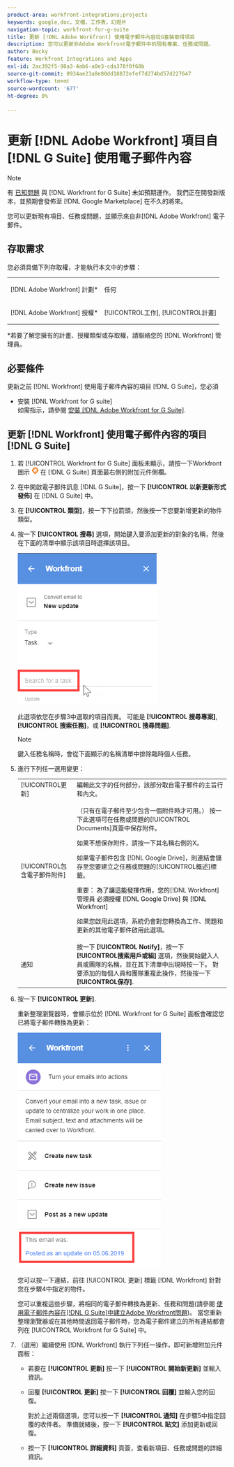 ```yaml
---
product-area: workfront-integrations;projects
keywords: google,doc，文檔，工作表，幻燈片
navigation-topic: workfront-for-g-suite
title: 更新 [!DNL Adobe Workfront] 使用電子郵件內容從G套裝取得項目
description: 您可以更新非Adobe Workfront電子郵件中的現有專案、任務或問題。
author: Becky
feature: Workfront Integrations and Apps
exl-id: 2ac392f5-98a3-4ab6-a0e3-cda378f0f68b
source-git-commit: 0934ae23a8e80dd18872efef7d274bd57d227647
workflow-type: tm+mt
source-wordcount: '677'
ht-degree: 0%

---
```


# 更新 [!DNL Adobe Workfront] 項目自 [!DNL G Suite] 使用電子郵件內容

>[!NOTE]
>
>有 [已知問題](https://experienceleague.adobe.com/docs/workfront-known-issues/issues/new-workfront-experience/wf-current/wf-integrations-error-when-opening-wf-for-gsuite.html?lang=en) 與 [!DNL Workfront for G Suite] 未如預期運作。 我們正在開發新版本，並預期會發佈至 [!DNL Google Marketplace] 在不久的將來。

您可以更新現有項目、任務或問題，並顯示來自非[!DNL Adobe Workfront] 電子郵件。

## 存取需求

您必須具備下列存取權，才能執行本文中的步驟：

<table style="table-layout:auto"> 
 <col> 
 <col> 
 <tbody> 
  <tr> 
   <td role="rowheader">[!DNL Adobe Workfront] 計劃*</td> 
   <td> <p>任何</p> </td> 
  </tr> 
  <tr> 
   <td role="rowheader">[!DNL Adobe Workfront] 授權*</td> 
   <td> <p>[!UICONTROL工作], [!UICONTROL計畫]</p> </td> 
  </tr> 
 </tbody> 
</table>

&#42;若要了解您擁有的計畫、授權類型或存取權，請聯絡您的 [!DNL Workfront] 管理員。

## 必要條件

更新之前 [!DNL Workfront] 使用電子郵件內容的項目 [!DNL G Suite]，您必須

* 安裝 [!DNL Workfront for G suite]\
   如需指示，請參閱 [安裝 [!DNL Adobe Workfront for G Suite]](../../workfront-integrations-and-apps/workfront-for-g-suite/install-workfront-for-gsuite.md).

## 更新 [!DNL Workfront] 使用電子郵件內容的項目 [!DNL G Suite]

1. 若 [!UICONTROL Workfront for G Suite] 面板未顯示，請按一下Workfront圖示 ![](assets/wf-lion-icon.png) 在 [!DNL G Suite] 頁面最右側的附加元件側欄。
1. 在中開啟電子郵件訊息 [!DNL G Suite]，按一下 **[!UICONTROL 以新更新形式發佈]** 在 [!DNL G Suite] 中。
1. 在 **[!UICONTROL 類型]**，按一下下拉箭頭，然後按一下您要新增更新的物件類型。
1. 按一下 **[!UICONTROL 搜尋]** 選項，開始鍵入要添加更新的對象的名稱，然後在下面的清單中顯示該項目時選擇該項目。

   ![](assets/click-search-for-task-issue.png)

   此選項依您在步驟3中選取的項目而異。 可能是 **[!UICONTROL 搜尋專案]**, **[!UICONTROL 搜索任務]**，或 **[!UICONTROL 搜尋問題]**.

   >[!NOTE]
   >
   >鍵入任務名稱時，會從下面顯示的名稱清單中排除臨時個人任務。

1. 進行下列任一選用變更：

   <table style="table-layout:auto"> 
    <col> 
    <col> 
    <tbody> 
     <tr> 
      <td role="rowheader">[!UICONTROL更新]</td> 
      <td>編輯此文字的任何部分，該部分取自電子郵件的主旨行和內文。</td> 
     </tr> 
     <tr data-mc-conditions=""> 
      <td role="rowheader">[!UICONTROL包含電子郵件附件]</td> 
      <td><p>（只有在電子郵件至少包含一個附件時才可用。） 按一下此選項可在任務或問題的[!UICONTROL Documents]頁簽中保存附件。 </p><p>如果不想保存附件，請按一下其名稱右側的X。 </p><p>如果電子郵件包含 [!DNL Google Drive]，則連結會儲存至您要建立之任務或問題的[!UICONTROL概述]標籤。 </p><p>重要： <span style="color: #ff1493;"><span style="color: #000000;">為了讓這能發揮作用，您的</span></span>[!DNL Workfront] 管理員<span style="color: #ff1493;"><span style="color: #000000;"> 必須授權 [!DNL Google Drive] 與 [!DNL Workfront]</span></span></p>
      <p>如果您啟用此選項，系統仍會對您轉換為工作、問題和更新的其他電子郵件啟用此選項。</p></td> 
     </tr> 
     <tr data-mc-conditions=""> 
      <td role="rowheader">通知</td> 
      <td>按一下 <strong>[!UICONTROL Notify]</strong>，按一下 <strong>[!UICONTROL搜索用戶或組]</strong> 選項，然後開始鍵入人員或團隊的名稱，並在其下清單中出現時按一下。 對要添加的每個人員和團隊重複此操作，然後按一下 <strong>[!UICONTROL保存]</strong>.</td> 
     </tr> 
    </tbody> 
   </table>

1. 按一下 **[!UICONTROL 更新]**.

   重新整理瀏覽器時，會顯示位於 [!DNL Workfront for G Suite] 面板會確認您已將電子郵件轉換為更新：

   ![](assets/email-was-converted-as-update.png)

   您可以按一下連結，前往 [!UICONTROL 更新] 標籤 [!DNL Workfront] 針對您在步驟4中指定的物件。

   您可以重複這些步驟，將相同的電子郵件轉換為更新、任務和問題(請參閱 [使用電子郵件內容在[!DNL G Suite]中建立Adobe Workfront問題](../../workfront-integrations-and-apps/workfront-for-g-suite/create-wf-issue-in-g-suite-using-email-content.md))。 當您重新整理瀏覽器或在其他時間返回電子郵件時，您為電子郵件建立的所有連結都會列在 [!UICONTROL Workfront for G Suite] 中。

1. （選用）繼續使用 [!DNL Workfront] 執行下列任一操作，即可新增附加元件面板：

   * 若要在 **[!UICONTROL 更新]** 按一下 **[!UICONTROL 開始新更新]** 並輸入資訊。

   * 回覆 **[!UICONTROL 更新]** 按一下 **[!UICONTROL 回覆]** 並輸入您的回復。

      對於上述兩個選項，您可以按一下 **[!UICONTROL 通知]** 在步驟5中指定回覆的收件者。 準備就緒後，按一下 **[!UICONTROL 貼文]** 添加更新或回復。

   * 按一下 **[!UICONTROL 詳細資料]** 頁簽，查看新項目、任務或問題的詳細資訊。

